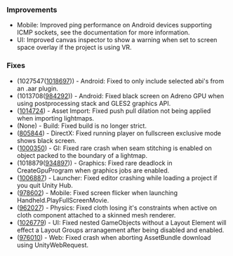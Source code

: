 ### Improvements

*   Mobile: Improved ping performance on Android devices supporting ICMP sockets, see the documentation for more information.
*   UI: Improved canvas inspector to show a warning when set to screen space overlay if the project is using VR.

### Fixes

*   (1027547([1018697](https://issuetracker.unity3d.com/product/unity/issues/guid/1018967/))) - Android: Fixed to only include selected abi's from an .aar plugin.
*   (1013708([984292](https://issuetracker.unity3d.com/product/unity/issues/guid/984292/))) - Android: Fixed black screen on Adreno GPU when using postprocessing stack and GLES2 graphics API.
*   ([1014724](https://issuetracker.unity3d.com/product/unity/issues/guid/1014724/)) - Asset Import: Fixed push pull dilation not being applied when importing lightmaps.
*   (None) - Build: Fixed build is no longer strict.
*   ([805844](https://issuetracker.unity3d.com/product/unity/issues/guid/805844/)) - DirectX: Fixed running player on fullscreen exclusive mode shows black screen.
*   ([1000350](https://issuetracker.unity3d.com/product/unity/issues/guid/1000350/)) - GI: Fixed rare crash when seam stitching is enabled on object packed to the boundary of a lightmap.
*   (1018879([934897](https://issuetracker.unity3d.com/product/unity/issues/guid/934897/))) - Graphics: Fixed rare deadlock in CreateGpuProgram when graphics jobs are enabled.
*   ([1006887](https://issuetracker.unity3d.com/product/unity/issues/guid/1006887/)) - Launcher: Fixed editor crashing while loading a project if you quit Unity Hub.
*   ([978602](https://issuetracker.unity3d.com/product/unity/issues/guid/978602/)) - Mobile: Fixed screen flicker when launching Handheld.PlayFullScreenMovie.
*   ([962027](https://issuetracker.unity3d.com/product/unity/issues/guid/962027/)) - Physics: Fixed cloth losing it's constraints when active on cloth component attached to a skinned mesh renderer.
*   ([1026779](https://issuetracker.unity3d.com/product/unity/issues/guid/1026779/)) - UI: Fixed nested GameObjects without a Layout Element will effect a Layout Groups arranagement after being disabled and enabled.
*   ([976010](https://issuetracker.unity3d.com/product/unity/issues/guid/976010/)) - Web: Fixed crash when aborting AssetBundle download using UnityWebRequest.
